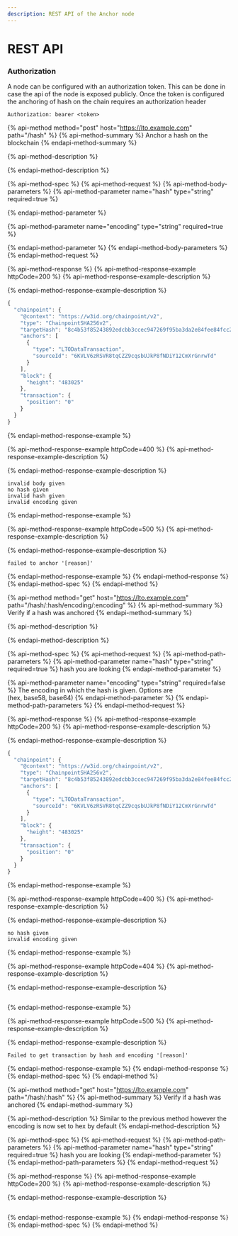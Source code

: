 ```yaml
---
description: REST API of the Anchor node
---
```


# REST API

### Authorization

A node can be configured with an authorization token. This can be done in case the api of the node is exposed publicly. Once the token is configured the anchoring of hash on the chain requires an authorization header

```text
Authorization: bearer <token>
```

{% api-method method="post" host="https://lto.example.com" path="/hash" %}
{% api-method-summary %}
Anchor a hash on the blockchain
{% endapi-method-summary %}

{% api-method-description %}

{% endapi-method-description %}

{% api-method-spec %}
{% api-method-request %}
{% api-method-body-parameters %}
{% api-method-parameter name="hash" type="string" required=true %}

{% endapi-method-parameter %}

{% api-method-parameter name="encoding" type="string" required=true %}

{% endapi-method-parameter %}
{% endapi-method-body-parameters %}
{% endapi-method-request %}

{% api-method-response %}
{% api-method-response-example httpCode=200 %}
{% api-method-response-example-description %}

{% endapi-method-response-example-description %}

```javascript
{
  "chainpoint": {
    "@context": "https://w3id.org/chainpoint/v2",
    "type": "ChainpointSHA256v2",
    "targetHash": "8c4b53f85243892edcbb3ccec947269f95ba3da2e84fee84fcc277b19fb68044",
    "anchors": [
      {
        "type": "LTODataTransaction",
        "sourceId": "6KVLV6zRSVR8tqCZZ9cqsbUJkP8fNDiY12CmXrGnrwTd"
      }
    ],
    "block": {
      "height": "483025"
    },
    "transaction": {
      "position": "0"
    }
  }
}
```
{% endapi-method-response-example %}

{% api-method-response-example httpCode=400 %}
{% api-method-response-example-description %}

{% endapi-method-response-example-description %}

```
invalid body given
no hash given
invalid hash given
invalid encoding given
```
{% endapi-method-response-example %}

{% api-method-response-example httpCode=500 %}
{% api-method-response-example-description %}

{% endapi-method-response-example-description %}

```
failed to anchor '[reason]'
```
{% endapi-method-response-example %}
{% endapi-method-response %}
{% endapi-method-spec %}
{% endapi-method %}



{% api-method method="get" host="https://lto.example.com" path="/hash/:hash/encoding/:encoding" %}
{% api-method-summary %}
Verify if a hash was anchored
{% endapi-method-summary %}

{% api-method-description %}

{% endapi-method-description %}

{% api-method-spec %}
{% api-method-request %}
{% api-method-path-parameters %}
{% api-method-parameter name="hash" type="string" required=true %}
hash you are looking
{% endapi-method-parameter %}

{% api-method-parameter name="encoding" type="string" required=false %}
The encoding in which the hash is given. Options are  
\(hex, base58, base64\)
{% endapi-method-parameter %}
{% endapi-method-path-parameters %}
{% endapi-method-request %}

{% api-method-response %}
{% api-method-response-example httpCode=200 %}
{% api-method-response-example-description %}

{% endapi-method-response-example-description %}

```javascript
{
  "chainpoint": {
    "@context": "https://w3id.org/chainpoint/v2",
    "type": "ChainpointSHA256v2",
    "targetHash": "8c4b53f85243892edcbb3ccec947269f95ba3da2e84fee84fcc277b19fb68044",
    "anchors": [
      {
        "type": "LTODataTransaction",
        "sourceId": "6KVLV6zRSVR8tqCZZ9cqsbUJkP8fNDiY12CmXrGnrwTd"
      }
    ],
    "block": {
      "height": "483025"
    },
    "transaction": {
      "position": "0"
    }
  }
}
```
{% endapi-method-response-example %}

{% api-method-response-example httpCode=400 %}
{% api-method-response-example-description %}

{% endapi-method-response-example-description %}

```
no hash given
invalid encoding given
```
{% endapi-method-response-example %}

{% api-method-response-example httpCode=404 %}
{% api-method-response-example-description %}

{% endapi-method-response-example-description %}

```

```
{% endapi-method-response-example %}

{% api-method-response-example httpCode=500 %}
{% api-method-response-example-description %}

{% endapi-method-response-example-description %}

```
Failed to get transaction by hash and encoding '[reason]'
```
{% endapi-method-response-example %}
{% endapi-method-response %}
{% endapi-method-spec %}
{% endapi-method %}





{% api-method method="get" host="https://lto.example.com" path="/hash/:hash" %}
{% api-method-summary %}
Verify if a hash was anchored
{% endapi-method-summary %}

{% api-method-description %}
Similar to the previous method however the encoding is now set to hex by default
{% endapi-method-description %}

{% api-method-spec %}
{% api-method-request %}
{% api-method-path-parameters %}
{% api-method-parameter name="hash" type="string" required=true %}
hash you are looking
{% endapi-method-parameter %}
{% endapi-method-path-parameters %}
{% endapi-method-request %}

{% api-method-response %}
{% api-method-response-example httpCode=200 %}
{% api-method-response-example-description %}

{% endapi-method-response-example-description %}

```

```
{% endapi-method-response-example %}
{% endapi-method-response %}
{% endapi-method-spec %}
{% endapi-method %}

